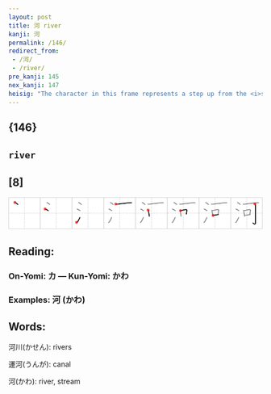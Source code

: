 ```yaml
---
layout: post
title: 河 river
kanji: 河
permalink: /146/
redirect_from:
 - /河/
 - /river/
pre_kanji: 145
nex_kanji: 147
heisig: "The character in this frame represents a step up from the <i>stream</i> we met in Frame 134; it is a full-sized <b>river</b>. The <i>water</i> to the left tells us what we are dealing with, and the <i>can</i> at the right tells us that our &quot;little engine that <i>could</i>&quot; has now become amphibious and is chugging down the Mighty Mississip' like a regular riverboat."
---
```


## {146}

## `river`

## [8]

<div class="stroke"><img src="../images/E6B2B3.png" /></div>

## Reading:

### On-Yomi: カ &mdash; Kun-Yomi: かわ

### Examples: 河 (かわ)

## Words:

河川(かせん): rivers

運河(うんが): canal

河(かわ): river, stream
